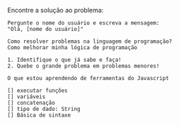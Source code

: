 Encontre a solução ao problema:

    Pergunte o nome do usuário e escreva a mensagem:
    "Olá, [nome do usuário]"

    Como resolver problemas na linguagem de programação?
    Como melhorar minha lógica de programação

    1. Identifique o que já sabe e faça!
    2. Quebe o grande problema em problemas menores!

    O que estou aprendendo de ferramentas do Javascript

    [] executar funções
    [] variáveis
    [] concatenação
    [] tipo de dado: String
    [] Básica de sintaxe 
